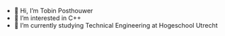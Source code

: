 - 👋 Hi, I’m Tobin Posthouwer
- 👀 I’m interested in C++
- 🌱 I’m currently studying Technical Engineering at Hogeschool Utrecht
